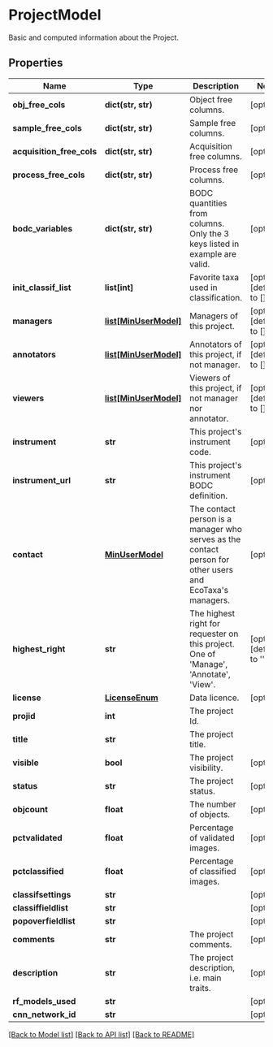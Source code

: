 # ProjectModel

Basic and computed information about the Project.
## Properties
Name | Type | Description | Notes
------------ | ------------- | ------------- | -------------
**obj_free_cols** | **dict(str, str)** | Object free columns. | [optional] 
**sample_free_cols** | **dict(str, str)** | Sample free columns. | [optional] 
**acquisition_free_cols** | **dict(str, str)** | Acquisition free columns. | [optional] 
**process_free_cols** | **dict(str, str)** | Process free columns. | [optional] 
**bodc_variables** | **dict(str, str)** | BODC quantities from columns. Only the 3 keys listed in example are valid. | [optional] 
**init_classif_list** | **list[int]** | Favorite taxa used in classification. | [optional] [default to []]
**managers** | [**list[MinUserModel]**](MinUserModel.md) | Managers of this project. | [optional] [default to []]
**annotators** | [**list[MinUserModel]**](MinUserModel.md) | Annotators of this project, if not manager. | [optional] [default to []]
**viewers** | [**list[MinUserModel]**](MinUserModel.md) | Viewers of this project, if not manager nor annotator. | [optional] [default to []]
**instrument** | **str** | This project&#39;s instrument code. | [optional] 
**instrument_url** | **str** | This project&#39;s instrument BODC definition. | [optional] 
**contact** | [**MinUserModel**](MinUserModel.md) | The contact person is a manager who serves as the contact person for other users and EcoTaxa&#39;s managers. | [optional] 
**highest_right** | **str** | The highest right for requester on this project. One of &#39;Manage&#39;, &#39;Annotate&#39;, &#39;View&#39;. | [optional] [default to '']
**license** | [**LicenseEnum**](LicenseEnum.md) | Data licence. | [optional] 
**projid** | **int** | The project Id. | 
**title** | **str** | The project title. | 
**visible** | **bool** | The project visibility. | [optional] 
**status** | **str** | The project status. | [optional] 
**objcount** | **float** | The number of objects. | [optional] 
**pctvalidated** | **float** | Percentage of validated images. | [optional] 
**pctclassified** | **float** | Percentage of classified images. | [optional] 
**classifsettings** | **str** |  | [optional] 
**classiffieldlist** | **str** |  | [optional] 
**popoverfieldlist** | **str** |  | [optional] 
**comments** | **str** | The project comments. | [optional] 
**description** | **str** | The project description, i.e. main traits. | [optional] 
**rf_models_used** | **str** |  | [optional] 
**cnn_network_id** | **str** |  | [optional] 

[[Back to Model list]](../README.md#documentation-for-models) [[Back to API list]](../README.md#documentation-for-api-endpoints) [[Back to README]](../README.md)


